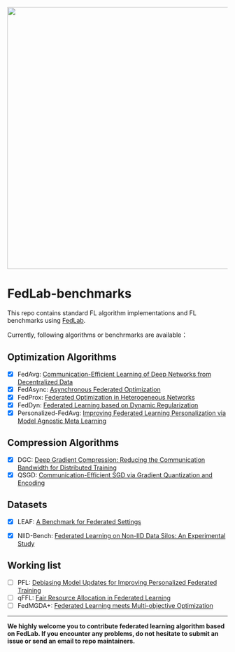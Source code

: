 <p align="center"><img src="https://github.com/SMILELab-FL/FedLab/raw/master/docs/imgs/FedLab-logo.svg?raw=True" width=600></p>

# FedLab-benchmarks
This repo contains standard FL algorithm implementations and FL benchmarks using [FedLab](https://github.com/SMILELab-FL/FedLab). 

Currently, following algorithms or benchrmarks are available：

## Optimization Algorithms
- [x] FedAvg: [Communication-Efficient Learning of Deep Networks from Decentralized Data](http://proceedings.mlr.press/v54/mcmahan17a/mcmahan17a.pdf)
- [x] FedAsync: [Asynchronous Federated Optimization](http://arxiv.org/abs/1903.03934)
- [x] FedProx: [Federated Optimization in Heterogeneous Networks](https://arxiv.org/abs/1812.06127)
- [x] FedDyn: [Federated Learning based on Dynamic Regularization](https://openreview.net/pdf?id=B7v4QMR6Z9w)
- [x] Personalized-FedAvg: [Improving Federated Learning Personalization via Model Agnostic Meta Learning](https://arxiv.org/pdf/1909.12488.pdf)
## Compression Algorithms
- [x] DGC: [Deep Gradient Compression: Reducing the Communication Bandwidth for Distributed Training](https://arxiv.org/abs/1712.01887)
- [x] QSGD: [Communication-Efficient SGD via Gradient Quantization and Encoding](https://proceedings.neurips.cc/paper/2017/hash/6c340f25839e6acdc73414517203f5f0-Abstract.html)

## Datasets
- [x] LEAF: [A Benchmark for Federated Settings](http://arxiv.org/abs/1812.01097)
- [x] NIID-Bench: [Federated Learning on Non-IID Data Silos: An Experimental Study](https://arxiv.org/abs/2102.02079)



## Working list

- [ ] PFL: [Debiasing Model Updates for Improving Personalized Federated Training](http://proceedings.mlr.press/v139/acar21a.html)
- [ ] qFFL: [Fair Resource Allocation in Federated Learning](https://arxiv.org/abs/1905.10497)
- [ ] FedMGDA+: [Federated Learning meets Multi-objective Optimization](https://arxiv.org/abs/2006.11489)

------

**We highly welcome you to contribute federated learning algorithm based on FedLab. If you encounter any problems, do not hesitate to submit an issue or send an email to repo maintainers.**

